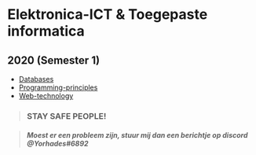 # Elektronica-ICT & Toegepaste informatica
## 2020 (Semester 1)

- [Databases](Index/vakken/Databases.md)
- [Programming-principles](Index/vakken/Programming-principles.md)
- [Web-technology](Index/vakken/Web-technology.md)

> ### STAY SAFE PEOPLE! 

> ##### Moest er een probleem zijn, stuur mij dan een berichtje op discord @Yorhades#6892
